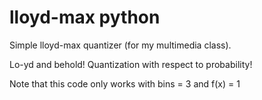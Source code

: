# lloyd-max python

Simple lloyd-max quantizer (for my multimedia class).

Lo-yd and behold! Quantization with respect to probability! 

Note that this code only works with bins = 3 and f(x) = 1 
